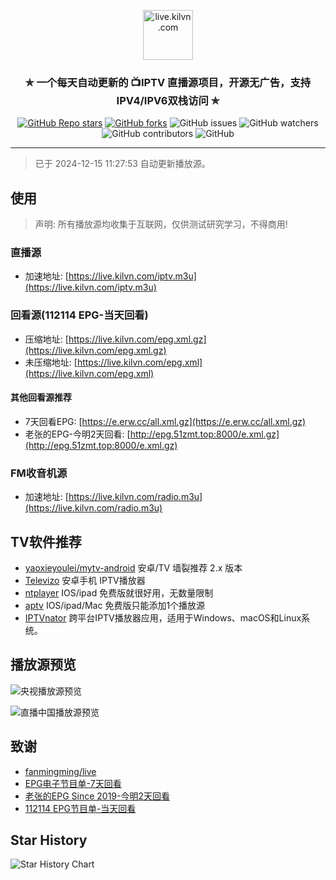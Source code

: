 <p align="center"><img alt="live.kilvn.com" src="https://live.kilvn.com/logo.png" height="80"></p>
<h3 align="center">✯ 一个每天自动更新的 📺IPTV 直播源项目，开源无广告，支持IPV4/IPV6双栈访问 ✯</h3>

<p align="center">
  <a href="https://github.com/kilvn/iptv/" target="_blank"><img alt="GitHub Repo stars" src="https://img.shields.io/github/stars/kilvn/iptv"></a>
  <a href="https://github.com/kilvn/iptv/fork" target="_blank"><img alt="GitHub forks" src="https://img.shields.io/github/forks/kilvn/iptv"></a>
  <img alt="GitHub issues" src="https://img.shields.io/github/issues/kilvn/iptv">
  <img alt="GitHub watchers" src="https://img.shields.io/github/watchers/kilvn/iptv">
  <img alt="GitHub contributors" src="https://img.shields.io/github/contributors/kilvn/iptv">
  <img alt="GitHub" src="https://img.shields.io/github/license/kilvn/iptv">
</p>

---

> 已于 2024-12-15 11:27:53 自动更新播放源。

## 使用

> 声明: 所有播放源均收集于互联网，仅供测试研究学习，不得商用!

### 直播源
  - 加速地址: [https://live.kilvn.com/iptv.m3u](https://live.kilvn.com/iptv.m3u)

### 回看源(112114 EPG-当天回看)
  - 压缩地址: [https://live.kilvn.com/epg.xml.gz](https://live.kilvn.com/epg.xml.gz)
  - 未压缩地址: [https://live.kilvn.com/epg.xml](https://live.kilvn.com/epg.xml)

#### 其他回看源推荐
  - 7天回看EPG: [https://e.erw.cc/all.xml.gz](https://e.erw.cc/all.xml.gz)
  - 老张的EPG-今明2天回看: [http://epg.51zmt.top:8000/e.xml.gz](http://epg.51zmt.top:8000/e.xml.gz)

### FM收音机源
  - 加速地址: [https://live.kilvn.com/radio.m3u](https://live.kilvn.com/radio.m3u)

## TV软件推荐
  - [yaoxieyoulei/mytv-android](https://github.com/yaoxieyoulei/mytv-android) 安卓/TV 墙裂推荐 2.x 版本
  - [Televizo](https://televizo.net/) 安卓手机 IPTV播放器
  - [ntplayer](https://ntplayer.nilbt.com/) IOS/ipad 免费版就很好用，无数量限制
  - [aptv](https://github.com/Kimentanm/aptv) IOS/ipad/Mac 免费版只能添加1个播放源
  - [IPTVnator](https://github.com/4gray/iptvnator) 跨平台IPTV播放器应用，适用于Windows、macOS和Linux系统。

## 播放源预览
![央视播放源预览](https://github.com/user-attachments/assets/1acbf06e-982a-4b6d-bfbd-200affb32821)

![直播中国播放源预览](https://github.com/user-attachments/assets/32f4ab3d-0ad9-4b34-ad64-4b16092f6dda)

## 致谢
- [fanmingming/live](https://github.com/fanmingming/live)
- [EPG电子节目单-7天回看](https://e.erw.cc/)
- [老张的EPG Since 2019-今明2天回看](http://epg.51zmt.top:8000/)
- [112114 EPG节目单-当天回看](https://epg.112114.xyz/)

## Star History
<picture>
<source media="(prefers-color-scheme: dark)" srcset="https://api.star-history.com/svg?repos=kilvn/iptv&type=Date&theme=dark" />
<source media="(prefers-color-scheme: light)" srcset="https://api.star-history.com/svg?repos=kilvn/iptv&type=Date" />
<img alt="Star History Chart" src="https://api.star-history.com/svg?repos=kilvn/iptv&type=Date" />
</picture>
